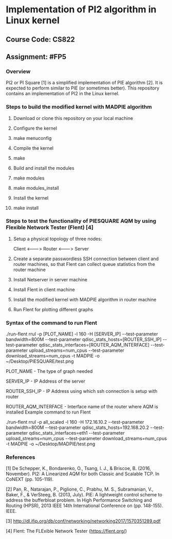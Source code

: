 # Implementation of PI2 algorithm in Linux kernel

## Course Code: CS822

## Assignment: #FP5

### Overview
PI2 or PI Square [1] is a simplified implementation of PIE algorithm [2]. It is expected to perform similar to PIE (or sometimes better). This repository contains an implementation of PI2 in the Linux kernel.

### Steps to build the modified kernel with MADPIE algorithm

  1.  Download or clone this repository on your local machine

  2.  Configure the kernel

  3.  make menuconfig

  4.  Compile the kernel

  5.  make

  6.  Build and install the modules

  7.  make modules

  8.  make modules_install

  9.  Install the kernel

  10. make install

### Steps to test the functionality of PIESQUARE AQM by using Flexible Network Tester (Flent) [4]

   1. Setup a physical topology of three nodes:

      Client <---> Router <---> Server

   2. Create a separate passwordless SSH connection between client and router machines, so that Flent can collect queue statistics from the router machine

   3. Install Netserver in server machine

   4. Install Flent in client machine

   5. Install the modified kernel with MADPIE algorithm in router machine

   6. Run Flent for plotting different graphs

### Syntax of the command to run Flent

./run-flent rrul -p [PLOT_NAME] -l 160 -H [SERVER_IP] --test-parameter bandwidth=800M --test-parameter qdisc_stats_hosts=[ROUTER_SSH_IP] --test-parameter qdisc_stats_interfaces=[ROUTER_AQM_INTERFACE] --test-parameter upload_streams=num_cpus --test-parameter download_streams=num_cpus -t MADPIE -o ~/Desktop/PIESQUARE/test.png

PLOT_NAME - The type of graph needed

SERVER_IP - IP Address of the server

ROUTER_SSH_IP - IP Address using which ssh connection is setup with router

ROUTER_AQM_INTERFACE - Interface name of the router where AQM is installed
Example command to run Flent

./run-flent rrul -p all_scaled -l 160 -H 172.16.10.2 --test-parameter bandwidth=800M --test-parameter qdisc_stats_hosts=192.168.20.2 --test-parameter qdisc_stats_interfaces=eth1 --test-parameter upload_streams=num_cpus --test-parameter download_streams=num_cpus -t MADPIE -o ~/Desktop/MADPIE/test.png



### References

[1] De Schepper, K., Bondarenko, O., Tsang, I. J., & Briscoe, B. (2016, November). PI2: A Linearized AQM for both Classic and Scalable TCP. In CoNEXT (pp. 105-119).

[2] Pan, R., Natarajan, P., Piglione, C., Prabhu, M. S., Subramanian, V., Baker, F., & VerSteeg, B. (2013, July). PIE: A lightweight control scheme to address the bufferbloat problem. In High Performance Switching and Routing (HPSR), 2013 IEEE 14th International Conference on (pp. 148-155). IEEE.

[3] ​http://dl.ifip.org/db/conf/networking/networking2017/1570351289.pdf​ 

[4] Flent: The FLExible Network Tester (https://flent.org/)
